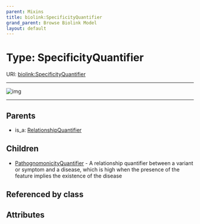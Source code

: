 ```yaml
---
parent: Mixins
title: biolink:SpecificityQuantifier
grand_parent: Browse Biolink Model
layout: default
---
```


# Type: SpecificityQuantifier




URI: [biolink:SpecificityQuantifier](https://w3id.org/biolink/vocab/SpecificityQuantifier)


---

![img](http://yuml.me/diagram/nofunky;dir:TB/class/[SpecificityQuantifier]%5E-[PathognomonicityQuantifier],%20[RelationshipQuantifier]%5E-[SpecificityQuantifier])

---


## Parents

 *  is_a: [RelationshipQuantifier](RelationshipQuantifier.md)

## Children

 * [PathognomonicityQuantifier](PathognomonicityQuantifier.md) - A relationship quantifier between a variant or symptom and a disease, which is high when the presence of the feature implies the existence of the disease

## Referenced by class


## Attributes

